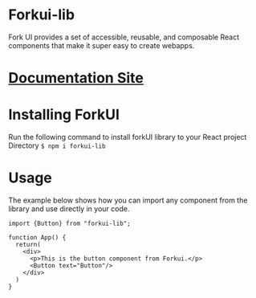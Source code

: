 # Forkui-lib

Fork UI provides a set of accessible, reusable, and composable React components that make it super easy to create webapps.

# [Documentation Site](https://forkui.netlify.app/)

# Installing ForkUI
Run the following command to install forkUI library to your React project Directory
`$ npm i forkui-lib`

# Usage
The example below shows how you can import any component from the library and use directly in your code.

```
import {Button} from "forkui-lib";

function App() {
  return(
    <div>
      <p>This is the button component from Forkui.</p>
      <Button text="Button"/>
    </div>
  )
}
```
